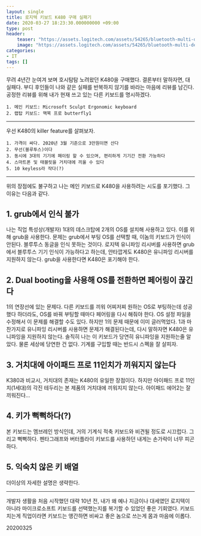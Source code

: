 ```yaml
---
layout: single
title: 로지텍 키보드 K480 구매 실패기
date: 2020-03-27 18:23:30.000000000 +09:00
type: post
header:
    teaser: "https://assets.logitech.com/assets/54265/bluetooth-multi-device-keyboard-k480.png"
    image: "https://assets.logitech.com/assets/54265/bluetooth-multi-device-keyboard-k480.png"
categories:
- IT
tags: []
---
```


무려 4년간 눈여겨 보며 호시탐탐 노려왔던 K480을 구매했다. 결론부터 말하자면, 대실패다. 부디 후인들이 나와 같은 실패를 반복하지 않기를 바라는 마음에 리뷰를 남긴다. 공정한 리뷰를 위해 내가 현재 쓰고 있는 다른 키보드를 명시하겠다.

	1. 메인 키보드: Microsoft Sculpt Ergonomic keyboard
	2. 랩탑 키보드: 맥북 프로 butterfly1

------

우선 K480의 killer feature를 살펴보자.

	1. 가격이 싸다. 2020년 3월 기준으로 3만원이면 산다
	2. 무선(블루투스)이다
	3. 동시에 3대의 기기에 페이링 할 수 있으며, 편리하게 기기간 전환 가능하다
	4. 스마트폰 및 태블릿을 거치대에 끼울 수 있다
	5. 10 keyless라 작다(?)

-------

위의 장점에도 불구하고 나는 메인 키보드로 K480을 사용하려는 시도를 포기했다. 그 이유는 다음과 같다.

## 1. grub에서 인식 불가

나는 직업 특성상(개발자) 1대의 데스크탑에 2개의 OS를 설치해 사용하고 있다. 이를 위해 grub을 사용한다. 문제는 grub에서 부팅 OS를 선택할 때, 이놈의 키보드가 인식이 안된다. 블루투스 동글을 인식 못하는 것이다. 로지텍 유니파잉 리시버를 사용하면 grub에서 블루투스 기기 인식이 가능하다고 하는데, 안타깝게도 K480은 유니파잉 리시버를 지원하지 않는다. grub을 사용한다면 K480은 포기해야 한다.

## 2. Dual booting을 사용해 OS를 전환하면 페어링이 끊긴다

1의 연장선에 있는 문제다. 다른 키보드를 끼워 어찌저찌 원하는 OS로 부팅하는데 성공했다 하더라도, OS를 바꿔 부팅할 때마다 페어링을 다시 해줘야 한다. OS 설정 파일을 수정해서 이 문제를 해결할 수도 있다. 하지만 1의 문제 때문에 이미 글러먹었다. 1과 마찬가지로 유니파잉 리시버를 사용하면 문제가 해결된다는데, 다시 말하자면 K480은 유니파잉을 지원하지 않는다. 솔직히 나는 이 키보드가 당연히 유니파잉을 지원하는줄 알았다. 물론 세상에 당연한 건 없다. 기계를 구입할 때는 반드시 스펙을 잘 살피자.  

## 3. 거치대에 아이패드 프로 11인치가 끼워지지 않는다

K380과 비교시, 거치대의 존재는 K480의 유일한 장점이다. 하지만 아이패드 프로 11인치(1세대)의 각진 테두리는 본 제품의 거치대에 끼워지지 않는다. 아이패드 에어2는 잘 끼워진다...

##	4. 키가 뻑뻑하다(?)

본 키보드는 멤브레인 방식인데, 거의 기계식 적축 키보드와 비견될 정도로 시끄럽다. 그리고 뻑뻑하다. 펜타그래프와 버터플라이 키보드를 사용하던 내게는 손가락이 너무 피곤하다. 

##	5. 익숙치 않은 키 배열

더이상의 자세한 설명은 생략한다.

--------

개발자 생활을 처음 시작했던 대략 10년 전, 내가 왜 예나 지금이나 대세였던 로지텍이 아니라 마이크로소프트 키보드를 선택했는지를 복기할 수 있었던 좋은 기회였다. 키보드 치는게 직업이라면 키보드는 앵간하면 비싸고 좋은 놈으로 쓰는게 몸과 마음에 이롭다. 

20200325
